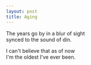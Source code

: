 ```yaml
---
layout: post
title: Aging
---
```


The years go by in a blur of sight  
synced to the sound of din.

I can't believe that as of now  
I'm the oldest I've ever been.
